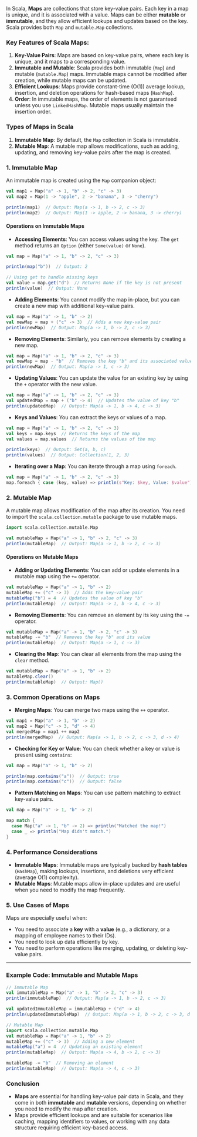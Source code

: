 In Scala, **Maps** are collections that store key-value pairs. Each key in a map is unique, and it is associated with a value. Maps can be either **mutable** or **immutable**, and they allow efficient lookups and updates based on the key. Scala provides both `Map` and `mutable.Map` collections.

### Key Features of Scala Maps:
1. **Key-Value Pairs**: Maps are based on key-value pairs, where each key is unique, and it maps to a corresponding value.
2. **Immutable and Mutable**: Scala provides both immutable (`Map`) and mutable (`mutable.Map`) maps. Immutable maps cannot be modified after creation, while mutable maps can be updated.
3. **Efficient Lookups**: Maps provide constant-time (O(1)) average lookup, insertion, and deletion operations for hash-based maps (`HashMap`).
4. **Order**: In immutable maps, the order of elements is not guaranteed unless you use `LinkedHashMap`. Mutable maps usually maintain the insertion order.

### Types of Maps in Scala
1. **Immutable Map**: By default, the `Map` collection in Scala is immutable.
2. **Mutable Map**: A mutable map allows modifications, such as adding, updating, and removing key-value pairs after the map is created.

### 1. **Immutable Map**

An immutable map is created using the `Map` companion object:

```scala
val map1 = Map("a" -> 1, "b" -> 2, "c" -> 3)
val map2 = Map(1 -> "apple", 2 -> "banana", 3 -> "cherry")

println(map1)  // Output: Map(a -> 1, b -> 2, c -> 3)
println(map2)  // Output: Map(1 -> apple, 2 -> banana, 3 -> cherry)
```

#### **Operations on Immutable Maps**

- **Accessing Elements**: You can access values using the key. The `get` method returns an `Option` (either `Some(value)` or `None`).

```scala
val map = Map("a" -> 1, "b" -> 2, "c" -> 3)

println(map("b"))  // Output: 2

// Using get to handle missing keys
val value = map.get("d")  // Returns None if the key is not present
println(value)  // Output: None
```

- **Adding Elements**: You cannot modify the map in-place, but you can create a new map with additional key-value pairs.

```scala
val map = Map("a" -> 1, "b" -> 2)
val newMap = map + ("c" -> 3)  // Adds a new key-value pair
println(newMap)  // Output: Map(a -> 1, b -> 2, c -> 3)
```

- **Removing Elements**: Similarly, you can remove elements by creating a new map.

```scala
val map = Map("a" -> 1, "b" -> 2, "c" -> 3)
val newMap = map - "b"  // Removes the key "b" and its associated value
println(newMap)  // Output: Map(a -> 1, c -> 3)
```

- **Updating Values**: You can update the value for an existing key by using the `+` operator with the new value.

```scala
val map = Map("a" -> 1, "b" -> 2, "c" -> 3)
val updatedMap = map + ("b" -> 4)  // Updates the value of key "b"
println(updatedMap)  // Output: Map(a -> 1, b -> 4, c -> 3)
```

- **Keys and Values**: You can extract the keys or values of a map.

```scala
val map = Map("a" -> 1, "b" -> 2, "c" -> 3)
val keys = map.keys  // Returns the keys of the map
val values = map.values  // Returns the values of the map

println(keys)  // Output: Set(a, b, c)
println(values)  // Output: Collection(1, 2, 3)
```

- **Iterating over a Map**: You can iterate through a map using `foreach`.

```scala
val map = Map("a" -> 1, "b" -> 2, "c" -> 3)
map.foreach { case (key, value) => println(s"Key: $key, Value: $value") }
```

### 2. **Mutable Map**

A mutable map allows modification of the map after its creation. You need to import the `scala.collection.mutable` package to use mutable maps.

```scala
import scala.collection.mutable.Map

val mutableMap = Map("a" -> 1, "b" -> 2, "c" -> 3)
println(mutableMap)  // Output: Map(a -> 1, b -> 2, c -> 3)
```

#### **Operations on Mutable Maps**

- **Adding or Updating Elements**: You can add or update elements in a mutable map using the `+=` operator.

```scala
val mutableMap = Map("a" -> 1, "b" -> 2)
mutableMap += ("c" -> 3)  // Adds the key-value pair
mutableMap("b") = 4  // Updates the value of key "b"
println(mutableMap)  // Output: Map(a -> 1, b -> 4, c -> 3)
```

- **Removing Elements**: You can remove an element by its key using the `-=` operator.

```scala
val mutableMap = Map("a" -> 1, "b" -> 2, "c" -> 3)
mutableMap -= "b"  // Removes the key "b" and its value
println(mutableMap)  // Output: Map(a -> 1, c -> 3)
```

- **Clearing the Map**: You can clear all elements from the map using the `clear` method.

```scala
val mutableMap = Map("a" -> 1, "b" -> 2)
mutableMap.clear()
println(mutableMap)  // Output: Map()
```

### 3. **Common Operations on Maps**

- **Merging Maps**: You can merge two maps using the `++` operator.

```scala
val map1 = Map("a" -> 1, "b" -> 2)
val map2 = Map("c" -> 3, "d" -> 4)
val mergedMap = map1 ++ map2
println(mergedMap)  // Output: Map(a -> 1, b -> 2, c -> 3, d -> 4)
```

- **Checking for Key or Value**: You can check whether a key or value is present using `contains`:

```scala
val map = Map("a" -> 1, "b" -> 2)

println(map.contains("a"))  // Output: true
println(map.contains("c"))  // Output: false
```

- **Pattern Matching on Maps**: You can use pattern matching to extract key-value pairs.

```scala
val map = Map("a" -> 1, "b" -> 2)

map match {
  case Map("a" -> 1, "b" -> 2) => println("Matched the map!")
  case _ => println("Map didn't match.")
}
```

### 4. **Performance Considerations**

- **Immutable Maps**: Immutable maps are typically backed by **hash tables** (`HashMap`), making lookups, insertions, and deletions very efficient (average O(1) complexity).
- **Mutable Maps**: Mutable maps allow in-place updates and are useful when you need to modify the map frequently.

### 5. **Use Cases of Maps**

Maps are especially useful when:
- You need to associate a **key** with a **value** (e.g., a dictionary, or a mapping of employee names to their IDs).
- You need to look up data efficiently by key.
- You need to perform operations like merging, updating, or deleting key-value pairs.

---

### Example Code: Immutable and Mutable Maps

```scala
// Immutable Map
val immutableMap = Map("a" -> 1, "b" -> 2, "c" -> 3)
println(immutableMap)  // Output: Map(a -> 1, b -> 2, c -> 3)

val updatedImmutableMap = immutableMap + ("d" -> 4)
println(updatedImmutableMap)  // Output: Map(a -> 1, b -> 2, c -> 3, d -> 4)

// Mutable Map
import scala.collection.mutable.Map
val mutableMap = Map("a" -> 1, "b" -> 2)
mutableMap += ("c" -> 3)  // Adding a new element
mutableMap("a") = 4  // Updating an existing element
println(mutableMap)  // Output: Map(a -> 4, b -> 2, c -> 3)

mutableMap -= "b"  // Removing an element
println(mutableMap)  // Output: Map(a -> 4, c -> 3)
```

### Conclusion

- **Maps** are essential for handling key-value pair data in Scala, and they come in both **immutable** and **mutable** versions, depending on whether you need to modify the map after creation.
- Maps provide efficient lookups and are suitable for scenarios like caching, mapping identifiers to values, or working with any data structure requiring efficient key-based access.
